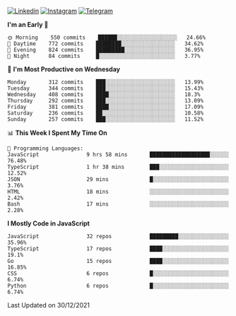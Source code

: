 [![Linkedin](https://img.shields.io/badge/-Archie-blue?style=flat-square&labelColor=gray&logo=Linkedin&logoColor=white&link=https://www.linkedin.com/in/archisdi)](https://www.linkedin.com/in/archisdi)
[![Instagram](https://img.shields.io/badge/-@archisdi-orange?style=flat-square&labelColor=gray&logo=Instagram&logoColor=white&link=https://www.instagram.com/archisdi)](https://www.instagram.com/archisdi)
[![Telegram](https://img.shields.io/badge/-aai-informational?style=flat-square&labelColor=gray&logo=telegram&logoColor=white&link=https://t.me/archisdi)](https://t.me/archisdi)

<!--START_SECTION:waka-->
**I'm an Early 🐤** 

```text
🌞 Morning    550 commits    ██████░░░░░░░░░░░░░░░░░░░   24.66% 
🌆 Daytime    772 commits    ████████░░░░░░░░░░░░░░░░░   34.62% 
🌃 Evening    824 commits    █████████░░░░░░░░░░░░░░░░   36.95% 
🌙 Night      84 commits     █░░░░░░░░░░░░░░░░░░░░░░░░   3.77%

```
📅 **I'm Most Productive on Wednesday** 

```text
Monday       312 commits    ███░░░░░░░░░░░░░░░░░░░░░░   13.99% 
Tuesday      344 commits    ███░░░░░░░░░░░░░░░░░░░░░░   15.43% 
Wednesday    408 commits    ████░░░░░░░░░░░░░░░░░░░░░   18.3% 
Thursday     292 commits    ███░░░░░░░░░░░░░░░░░░░░░░   13.09% 
Friday       381 commits    ████░░░░░░░░░░░░░░░░░░░░░   17.09% 
Saturday     236 commits    ██░░░░░░░░░░░░░░░░░░░░░░░   10.58% 
Sunday       257 commits    ███░░░░░░░░░░░░░░░░░░░░░░   11.52%

```


📊 **This Week I Spent My Time On** 

```text
💬 Programming Languages: 
JavaScript               9 hrs 58 mins       ███████████████████░░░░░░   76.48% 
TypeScript               1 hr 38 mins        ███░░░░░░░░░░░░░░░░░░░░░░   12.52% 
JSON                     29 mins             █░░░░░░░░░░░░░░░░░░░░░░░░   3.76% 
HTML                     18 mins             ░░░░░░░░░░░░░░░░░░░░░░░░░   2.42% 
Bash                     17 mins             ░░░░░░░░░░░░░░░░░░░░░░░░░   2.28%

```

**I Mostly Code in JavaScript** 

```text
JavaScript               32 repos            █████████░░░░░░░░░░░░░░░░   35.96% 
TypeScript               17 repos            ████░░░░░░░░░░░░░░░░░░░░░   19.1% 
Go                       15 repos            ████░░░░░░░░░░░░░░░░░░░░░   16.85% 
CSS                      6 repos             █░░░░░░░░░░░░░░░░░░░░░░░░   6.74% 
Python                   6 repos             █░░░░░░░░░░░░░░░░░░░░░░░░   6.74%

```



 Last Updated on 30/12/2021
<!--END_SECTION:waka-->
